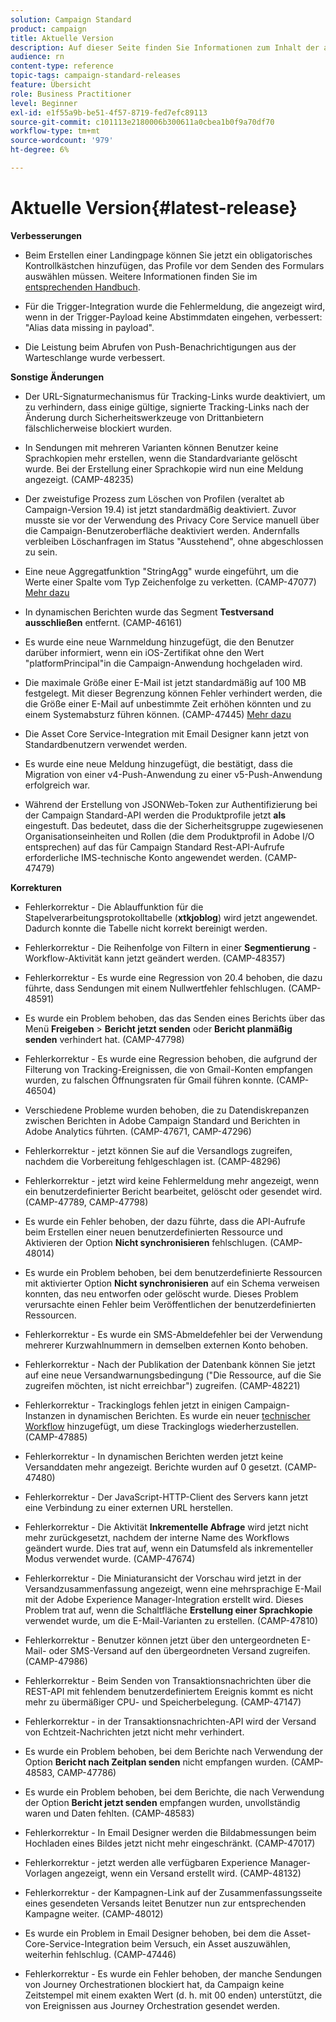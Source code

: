 ```yaml
---
solution: Campaign Standard
product: campaign
title: Aktuelle Version
description: Auf dieser Seite finden Sie Informationen zum Inhalt der aktuellen Version von Campaign Standard.
audience: rn
content-type: reference
topic-tags: campaign-standard-releases
feature: Übersicht
role: Business Practitioner
level: Beginner
exl-id: e1f55a9b-be51-4f57-8719-fed7efc89113
source-git-commit: c101113e2180006b300611a0cbea1b0f9a70df70
workflow-type: tm+mt
source-wordcount: '979'
ht-degree: 6%

---
```


# Aktuelle Version{#latest-release}


**Verbesserungen**

* Beim Erstellen einer Landingpage können Sie jetzt ein obligatorisches Kontrollkästchen hinzufügen, das Profile vor dem Senden des Formulars auswählen müssen. Weitere Informationen finden Sie im [entsprechenden Handbuch](../../channels/using/managing-landing-page-form-data.md#agreement-checkbox).

* Für die Trigger-Integration wurde die Fehlermeldung, die angezeigt wird, wenn in der Trigger-Payload keine Abstimmdaten eingehen, verbessert: &quot;Alias data missing in payload&quot;.

* Die Leistung beim Abrufen von Push-Benachrichtigungen aus der Warteschlange wurde verbessert.

**Sonstige Änderungen**

* Der URL-Signaturmechanismus für Tracking-Links wurde deaktiviert, um zu verhindern, dass einige gültige, signierte Tracking-Links nach der Änderung durch Sicherheitswerkzeuge von Drittanbietern fälschlicherweise blockiert wurden.

* In Sendungen mit mehreren Varianten können Benutzer keine Sprachkopien mehr erstellen, wenn die Standardvariante gelöscht wurde. Bei der Erstellung einer Sprachkopie wird nun eine Meldung angezeigt. (CAMP-48235)

* Der zweistufige Prozess zum Löschen von Profilen (veraltet ab Campaign-Version 19.4) ist jetzt standardmäßig deaktiviert. Zuvor musste sie vor der Verwendung des Privacy Core Service manuell über die Campaign-Benutzeroberfläche deaktiviert werden. Andernfalls verbleiben Löschanfragen im Status &quot;Ausstehend&quot;, ohne abgeschlossen zu sein.

* Eine neue Aggregatfunktion &quot;StringAgg&quot; wurde eingeführt, um die Werte einer Spalte vom Typ Zeichenfolge zu verketten. (CAMP-47077) [Mehr dazu](../../automating/using/list-of-functions.md#aggregates)

* In dynamischen Berichten wurde das Segment **Testversand ausschließen** entfernt. (CAMP-46161)

* Es wurde eine neue Warnmeldung hinzugefügt, die den Benutzer darüber informiert, wenn ein iOS-Zertifikat ohne den Wert &quot;platformPrincipal&quot;in die Campaign-Anwendung hochgeladen wird.

* Die maximale Größe einer E-Mail ist jetzt standardmäßig auf 100 MB festgelegt. Mit dieser Begrenzung können Fehler verhindert werden, die die Größe einer E-Mail auf unbestimmte Zeit erhöhen könnten und zu einem Systemabsturz führen können. (CAMP-47445) [Mehr dazu](../../sending/using/design-and-personalize.md#email-size)

* Die Asset Core Service-Integration mit Email Designer kann jetzt von Standardbenutzern verwendet werden.

* Es wurde eine neue Meldung hinzugefügt, die bestätigt, dass die Migration von einer v4-Push-Anwendung zu einer v5-Push-Anwendung erfolgreich war.

* Während der Erstellung von JSONWeb-Token zur Authentifizierung bei der Campaign Standard-API werden die Produktprofile jetzt **als** eingestuft. Das bedeutet, dass die der Sicherheitsgruppe zugewiesenen Organisationseinheiten und Rollen (die dem Produktprofil in Adobe I/O entsprechen) auf das für Campaign Standard Rest-API-Aufrufe erforderliche IMS-technische Konto angewendet werden. (CAMP-47479)

**Korrekturen**

* Fehlerkorrektur - Die Ablauffunktion für die Stapelverarbeitungsprotokolltabelle (**xtkjoblog**) wird jetzt angewendet. Dadurch konnte die Tabelle nicht korrekt bereinigt werden.

* Fehlerkorrektur - Die Reihenfolge von Filtern in einer **Segmentierung** -Workflow-Aktivität kann jetzt geändert werden. (CAMP-48357)

* Fehlerkorrektur - Es wurde eine Regression von 20.4 behoben, die dazu führte, dass Sendungen mit einem Nullwertfehler fehlschlugen. (CAMP-48591)

* Es wurde ein Problem behoben, das das Senden eines Berichts über das Menü **Freigeben** > **Bericht jetzt senden** oder **Bericht planmäßig senden** verhindert hat. (CAMP-47798)

* Fehlerkorrektur - Es wurde eine Regression behoben, die aufgrund der Filterung von Tracking-Ereignissen, die von Gmail-Konten empfangen wurden, zu falschen Öffnungsraten für Gmail führen konnte. (CAMP-46504)

* Verschiedene Probleme wurden behoben, die zu Datendiskrepanzen zwischen Berichten in Adobe Campaign Standard und Berichten in Adobe Analytics führten. (CAMP-47671, CAMP-47296)

* Fehlerkorrektur - jetzt können Sie auf die Versandlogs zugreifen, nachdem die Vorbereitung fehlgeschlagen ist. (CAMP-48296)

* Fehlerkorrektur - jetzt wird keine Fehlermeldung mehr angezeigt, wenn ein benutzerdefinierter Bericht bearbeitet, gelöscht oder gesendet wird. (CAMP-47789, CAMP-47798)

* Es wurde ein Fehler behoben, der dazu führte, dass die API-Aufrufe beim Erstellen einer neuen benutzerdefinierten Ressource und Aktivieren der Option **Nicht synchronisieren** fehlschlugen. (CAMP-48014)

* Es wurde ein Problem behoben, bei dem benutzerdefinierte Ressourcen mit aktivierter Option **Nicht synchronisieren** auf ein Schema verweisen konnten, das neu entworfen oder gelöscht wurde. Dieses Problem verursachte einen Fehler beim Veröffentlichen der benutzerdefinierten Ressourcen.

* Fehlerkorrektur - Es wurde ein SMS-Abmeldefehler bei der Verwendung mehrerer Kurzwahlnummern in demselben externen Konto behoben.

* Fehlerkorrektur - Nach der Publikation der Datenbank können Sie jetzt auf eine neue Versandwarnungsbedingung (&quot;Die Ressource, auf die Sie zugreifen möchten, ist nicht erreichbar&quot;) zugreifen. (CAMP-48221)

* Fehlerkorrektur - Trackinglogs fehlen jetzt in einigen Campaign-Instanzen in dynamischen Berichten. Es wurde ein neuer [technischer Workflow](../../administration/using/technical-workflows.md) hinzugefügt, um diese Trackinglogs wiederherzustellen. (CAMP-47885)

* Fehlerkorrektur - In dynamischen Berichten werden jetzt keine Versanddaten mehr angezeigt. Berichte wurden auf 0 gesetzt. (CAMP-47480)

* Fehlerkorrektur - Der JavaScript-HTTP-Client des Servers kann jetzt eine Verbindung zu einer externen URL herstellen.

* Fehlerkorrektur - Die Aktivität **Inkrementelle Abfrage** wird jetzt nicht mehr zurückgesetzt, nachdem der interne Name des Workflows geändert wurde. Dies trat auf, wenn ein Datumsfeld als inkrementeller Modus verwendet wurde. (CAMP-47674)

* Fehlerkorrektur - Die Miniaturansicht der Vorschau wird jetzt in der Versandzusammenfassung angezeigt, wenn eine mehrsprachige E-Mail mit der Adobe Experience Manager-Integration erstellt wird. Dieses Problem trat auf, wenn die Schaltfläche **Erstellung einer Sprachkopie** verwendet wurde, um die E-Mail-Varianten zu erstellen. (CAMP-47810)

* Fehlerkorrektur - Benutzer können jetzt über den untergeordneten E-Mail- oder SMS-Versand auf den übergeordneten Versand zugreifen. (CAMP-47986)

* Fehlerkorrektur - Beim Senden von Transaktionsnachrichten über die REST-API mit fehlendem benutzerdefiniertem Ereignis kommt es nicht mehr zu übermäßiger CPU- und Speicherbelegung. (CAMP-47147)

* Fehlerkorrektur - in der Transaktionsnachrichten-API wird der Versand von Echtzeit-Nachrichten jetzt nicht mehr verhindert.

* Es wurde ein Problem behoben, bei dem Berichte nach Verwendung der Option **Bericht nach Zeitplan senden** nicht empfangen wurden. (CAMP-48583, CAMP-47786)

* Es wurde ein Problem behoben, bei dem Berichte, die nach Verwendung der Option **Bericht jetzt senden** empfangen wurden, unvollständig waren und Daten fehlten. (CAMP-48583)

* Fehlerkorrektur - In Email Designer werden die Bildabmessungen beim Hochladen eines Bildes jetzt nicht mehr eingeschränkt. (CAMP-47017)

* Fehlerkorrektur - jetzt werden alle verfügbaren Experience Manager-Vorlagen angezeigt, wenn ein Versand erstellt wird. (CAMP-48132)

* Fehlerkorrektur - der Kampagnen-Link auf der Zusammenfassungsseite eines gesendeten Versands leitet Benutzer nun zur entsprechenden Kampagne weiter. (CAMP-48012)

* Es wurde ein Problem in Email Designer behoben, bei dem die Asset-Core-Service-Integration beim Versuch, ein Asset auszuwählen, weiterhin fehlschlug. (CAMP-47446)

* Fehlerkorrektur - Es wurde ein Fehler behoben, der manche Sendungen von Journey Orchestrationen blockiert hat, da Campaign keine Zeitstempel mit einem exakten Wert (d. h. mit 00 enden) unterstützt, die von Ereignissen aus Journey Orchestration gesendet werden.
